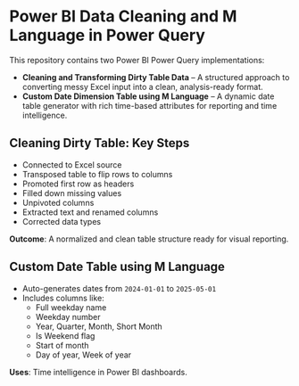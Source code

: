# Power BI Data Cleaning and M Language in Power Query

This repository contains two Power BI Power Query implementations:

-  **Cleaning and Transforming Dirty Table Data** – A structured approach to converting messy Excel input into a clean, analysis-ready format.
-  **Custom Date Dimension Table using M Language** – A dynamic date table generator with rich time-based attributes for reporting and time intelligence.


## Cleaning Dirty Table: Key Steps

- Connected to Excel source
- Transposed table to flip rows to columns
- Promoted first row as headers
- Filled down missing values
- Unpivoted columns
- Extracted text and renamed columns
- Corrected data types

**Outcome**: A normalized and clean table structure ready for visual reporting.


## Custom Date Table using M Language

- Auto-generates dates from `2024-01-01` to `2025-05-01`
- Includes columns like:
  - Full weekday name
  - Weekday number
  - Year, Quarter, Month, Short Month
  - Is Weekend flag
  - Start of month
  - Day of year, Week of year

**Uses**: Time intelligence in Power BI dashboards.



